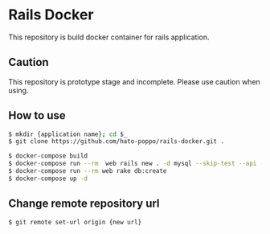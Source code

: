 # Rails Docker

This repository is build docker container for rails application.

## Caution

This repository is prototype stage and incomplete.
Please use caution when using.

## How to use

```sh
$ mkdir {application name}; cd $_
$ git clone https://github.com/hato-poppo/rails-docker.git .
```

```sh
$ docker-compose build
$ docker-compose run --rm  web rails new . -d mysql --skip-test --api --minimal
$ docker-compose run --rm web rake db:create
$ docker-compose up -d
```

## Change remote repository url

```sh
$ git remote set-url origin {new url}
```

<!--
References
https://docs.docker.com/compose/rails/
https://sinsoku.hatenablog.com/entry/2021/03/24/100000
https://qiita.com/fukushi_yoshikazu/items/c9beba97914d89ab4022
https://upinetree.hatenablog.com/entry/2018/12/08/135608
-->
